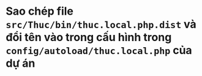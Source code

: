 # Sao chép file `src/Thuc/bin/thuc.local.php.dist` và đổi tên vào trong cấu hình trong `config/autoload/thuc.local.php` của dự án
